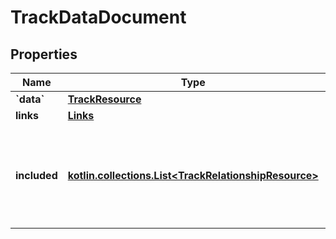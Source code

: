 
# TrackDataDocument

## Properties
Name | Type | Description | Notes
------------ | ------------- | ------------- | -------------
**&#x60;data&#x60;** | [**TrackResource**](TrackResource.md) |  | 
**links** | [**Links**](Links.md) |  |  [optional]
**included** | [**kotlin.collections.List&lt;TrackRelationshipResource&gt;**](TrackRelationshipResource.md) | array of resource objects that are related to the primary data and/or each other |  [optional]




